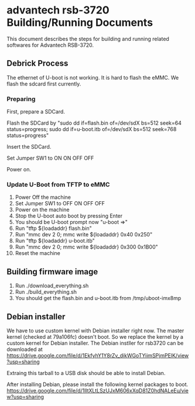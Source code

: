 advantech rsb-3720 Building/Running Documents
================================================

This document describes the steps for building and running related
softwares for Advantech RSB-3720.

## Debrick Process

The ethernet of U-boot is not working. It is hard to flash the eMMC.
We flash the sdcard first currently.

### Preparing

First, prepare a SDCard.

Flash the SDCard by "sudo dd if=flash.bin of=/dev/sdX bs=512 seek=64 status=progress; sudo dd if=u-boot.itb of=/dev/sdX bs=512 seek=768 status=progress"

Insert the SDCard.

Set Jumper SW1 to ON ON OFF OFF

Power on.

### Update U-Boot from TFTP to eMMC

 1. Power Off the machine
 2. Set Jumper SW1 to OFF ON OFF OFF
 3. Power on the machine
 4. Stop the U-boot auto boot by pressing Enter
 5. You should be U-boot prompt now "u-boot =>"
 6. Run "tftp ${loadaddr} flash.bin"
 7. Run "mmc dev 2 0; mmc write ${loadaddr} 0x40 0x250"
 8. Run "tftp ${loadaddr} u-boot.itb"
 9. Run "mmc dev 2 0; mmc write ${loadaddr} 0x300 0x1B00"
 10. Reset the machine

## Building firmware image

 1. Run ./download_everything.sh
 2. Run ./build_everything.sh
 3. You should get the flash.bin and u-boot.itb from /tmp/uboot-imx8mp

## Debian installer

We have to use custom kernel with Debian installer right now.
The master kernel (checked at 79a106fc) doesn't boot.
So we replace the kernel by a custom kernel for Debian installer.
The Debian instller for rsb3720 can be downloaded at
https://drive.google.com/file/d/1EkfyhY1Y8rZv_dikWGoTYiimSPjmPElK/view?usp=sharing

Extraing this tarball to a USB disk should be able to install Debian.

After installing Debian, please install the following kernel packages
to boot.
https://drive.google.com/file/d/1lltXLtLSzUJxM606xXqD81Z0hdNALeEu/view?usp=sharing

